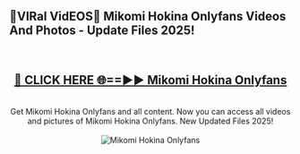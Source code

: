 <h2>🔴VIRal VidEOS🔴 Mikomi Hokina Onlyfans Videos And Photos - Update Files 2025!</h2>
<br>
<div align="center">
<h2><a href="https://virallinks.top/odZfE0" rel="nofollow">🔴 CLICK HERE 🌐==►► Mikomi Hokina Onlyfans</a></h2>
<br>
Get Mikomi Hokina Onlyfans and all content. Now you can access all videos and pictures of Mikomi Hokina Onlyfans. New Updated Files 2025!
<br>
<br>
<a href="https://virallinks.top/odZfE0" rel="nofollow" data-target="animated-image.originalLink"><img src="https://i.imgur.com/dJHk4Zq.gif)" alt="Mikomi Hokina Onlyfans" style="max-width: 100%; display: inline-block;" data-target="animated-image.originalImage"></a>
</div>
<br>
